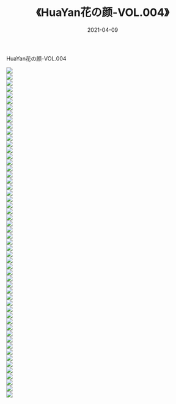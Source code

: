 ﻿---
layout: post
title:  《HuaYan花の颜-VOL.004》
date:   2021-04-09
img: http://img.660000.xyz/Sharelink/网络美图/2021/HuaYan花の颜-VOL.004/000.jpg
categories: [美女, 清纯, 唯美]
---

HuaYan花の颜-VOL.004

  ![](http://img.660000.xyz/Sharelink/网络美图/2021/HuaYan花の颜-VOL.004/001.jpg) <br> ![](http://img.660000.xyz/Sharelink/网络美图/2021/HuaYan花の颜-VOL.004/002.jpg) <br> ![](http://img.660000.xyz/Sharelink/网络美图/2021/HuaYan花の颜-VOL.004/003.jpg) <br> ![](http://img.660000.xyz/Sharelink/网络美图/2021/HuaYan花の颜-VOL.004/004.jpg) <br> ![](http://img.660000.xyz/Sharelink/网络美图/2021/HuaYan花の颜-VOL.004/005.jpg) <br> ![](http://img.660000.xyz/Sharelink/网络美图/2021/HuaYan花の颜-VOL.004/006.jpg) <br> ![](http://img.660000.xyz/Sharelink/网络美图/2021/HuaYan花の颜-VOL.004/007.jpg) <br> ![](http://img.660000.xyz/Sharelink/网络美图/2021/HuaYan花の颜-VOL.004/008.jpg) <br> ![](http://img.660000.xyz/Sharelink/网络美图/2021/HuaYan花の颜-VOL.004/009.jpg) <br> ![](http://img.660000.xyz/Sharelink/网络美图/2021/HuaYan花の颜-VOL.004/010.jpg) <br> ![](http://img.660000.xyz/Sharelink/网络美图/2021/HuaYan花の颜-VOL.004/011.jpg) <br> ![](http://img.660000.xyz/Sharelink/网络美图/2021/HuaYan花の颜-VOL.004/012.jpg) <br> ![](http://img.660000.xyz/Sharelink/网络美图/2021/HuaYan花の颜-VOL.004/013.jpg) <br> ![](http://img.660000.xyz/Sharelink/网络美图/2021/HuaYan花の颜-VOL.004/014.jpg) <br> ![](http://img.660000.xyz/Sharelink/网络美图/2021/HuaYan花の颜-VOL.004/015.jpg) <br> ![](http://img.660000.xyz/Sharelink/网络美图/2021/HuaYan花の颜-VOL.004/016.jpg) <br> ![](http://img.660000.xyz/Sharelink/网络美图/2021/HuaYan花の颜-VOL.004/017.jpg) <br> ![](http://img.660000.xyz/Sharelink/网络美图/2021/HuaYan花の颜-VOL.004/018.jpg) <br> ![](http://img.660000.xyz/Sharelink/网络美图/2021/HuaYan花の颜-VOL.004/019.jpg) <br> ![](http://img.660000.xyz/Sharelink/网络美图/2021/HuaYan花の颜-VOL.004/020.jpg) <br> ![](http://img.660000.xyz/Sharelink/网络美图/2021/HuaYan花の颜-VOL.004/021.jpg) <br> ![](http://img.660000.xyz/Sharelink/网络美图/2021/HuaYan花の颜-VOL.004/022.jpg) <br> ![](http://img.660000.xyz/Sharelink/网络美图/2021/HuaYan花の颜-VOL.004/023.jpg) <br> ![](http://img.660000.xyz/Sharelink/网络美图/2021/HuaYan花の颜-VOL.004/024.jpg) <br> ![](http://img.660000.xyz/Sharelink/网络美图/2021/HuaYan花の颜-VOL.004/025.jpg) <br> ![](http://img.660000.xyz/Sharelink/网络美图/2021/HuaYan花の颜-VOL.004/026.jpg) <br> ![](http://img.660000.xyz/Sharelink/网络美图/2021/HuaYan花の颜-VOL.004/027.jpg) <br> ![](http://img.660000.xyz/Sharelink/网络美图/2021/HuaYan花の颜-VOL.004/028.jpg) <br> ![](http://img.660000.xyz/Sharelink/网络美图/2021/HuaYan花の颜-VOL.004/029.jpg) <br> ![](http://img.660000.xyz/Sharelink/网络美图/2021/HuaYan花の颜-VOL.004/030.jpg) <br> ![](http://img.660000.xyz/Sharelink/网络美图/2021/HuaYan花の颜-VOL.004/031.jpg) <br> ![](http://img.660000.xyz/Sharelink/网络美图/2021/HuaYan花の颜-VOL.004/032.jpg) <br> ![](http://img.660000.xyz/Sharelink/网络美图/2021/HuaYan花の颜-VOL.004/033.jpg) <br> ![](http://img.660000.xyz/Sharelink/网络美图/2021/HuaYan花の颜-VOL.004/034.jpg) <br> ![](http://img.660000.xyz/Sharelink/网络美图/2021/HuaYan花の颜-VOL.004/035.jpg) <br> ![](http://img.660000.xyz/Sharelink/网络美图/2021/HuaYan花の颜-VOL.004/036.jpg) <br> ![](http://img.660000.xyz/Sharelink/网络美图/2021/HuaYan花の颜-VOL.004/037.jpg) <br> ![](http://img.660000.xyz/Sharelink/网络美图/2021/HuaYan花の颜-VOL.004/038.jpg) <br> ![](http://img.660000.xyz/Sharelink/网络美图/2021/HuaYan花の颜-VOL.004/039.jpg) <br> ![](http://img.660000.xyz/Sharelink/网络美图/2021/HuaYan花の颜-VOL.004/040.jpg) <br> ![](http://img.660000.xyz/Sharelink/网络美图/2021/HuaYan花の颜-VOL.004/041.jpg) <br> ![](http://img.660000.xyz/Sharelink/网络美图/2021/HuaYan花の颜-VOL.004/042.jpg) <br> ![](http://img.660000.xyz/Sharelink/网络美图/2021/HuaYan花の颜-VOL.004/043.jpg) <br> ![](http://img.660000.xyz/Sharelink/网络美图/2021/HuaYan花の颜-VOL.004/044.jpg) <br> ![](http://img.660000.xyz/Sharelink/网络美图/2021/HuaYan花の颜-VOL.004/045.jpg) <br> ![](http://img.660000.xyz/Sharelink/网络美图/2021/HuaYan花の颜-VOL.004/046.jpg) <br> ![](http://img.660000.xyz/Sharelink/网络美图/2021/HuaYan花の颜-VOL.004/047.jpg) <br> ![](http://img.660000.xyz/Sharelink/网络美图/2021/HuaYan花の颜-VOL.004/048.jpg) <br> ![](http://img.660000.xyz/Sharelink/网络美图/2021/HuaYan花の颜-VOL.004/049.jpg) <br> ![](http://img.660000.xyz/Sharelink/网络美图/2021/HuaYan花の颜-VOL.004/050.jpg) <br> ![](http://img.660000.xyz/Sharelink/网络美图/2021/HuaYan花の颜-VOL.004/051.jpg) <br> ![](http://img.660000.xyz/Sharelink/网络美图/2021/HuaYan花の颜-VOL.004/052.jpg) <br> ![](http://img.660000.xyz/Sharelink/网络美图/2021/HuaYan花の颜-VOL.004/053.jpg) <br> ![](http://img.660000.xyz/Sharelink/网络美图/2021/HuaYan花の颜-VOL.004/054.jpg) <br>